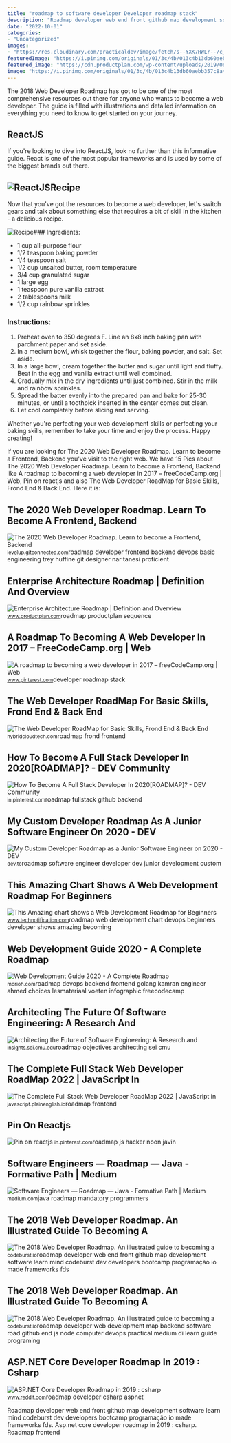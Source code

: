 ```yaml
---
title: "roadmap to software developer Developer roadmap stack"
description: "Roadmap developer web end front github map development software learn mind codeburst dev developers bootcamp programação io made frameworks fds"
date: "2022-10-01"
categories:
- "Uncategorized"
images:
- "https://res.cloudinary.com/practicaldev/image/fetch/s--YXK7HWLr--/c_limit%2Cf_auto%2Cfl_progressive%2Cq_auto%2Cw_880/https://dev-to-uploads.s3.amazonaws.com/i/ff6eunse3sajowf9t5lm.png"
featuredImage: "https://i.pinimg.com/originals/01/3c/4b/013c4b13db60aebb357c8a47b05bfca7.png"
featured_image: "https://cdn.productplan.com/wp-content/uploads/2019/06/Enterprise-Architecture-Roadmap-1024x536.png"
image: "https://i.pinimg.com/originals/01/3c/4b/013c4b13db60aebb357c8a47b05bfca7.png"
---
```


The 2018 Web Developer Roadmap has got to be one of the most comprehensive resources out there for anyone who wants to become a web developer. The guide is filled with illustrations and detailed information on everything you need to know to get started on your journey.

ReactJS
-------

If you're looking to dive into ReactJS, look no further than this informative guide. React is one of the most popular frameworks and is used by some of the biggest brands out there.

![ReactJS](https://i.pinimg.com/originals/01/3c/4b/013c4b13db60aebb357c8a47b05bfca7.png)Recipe
------

Now that you've got the resources to become a web developer, let's switch gears and talk about something else that requires a bit of skill in the kitchen - a delicious recipe.

![Recipe](https://miro.medium.com/max/2570/1*0kf59M9bNuEIRNDaj54QvQ.png)### Ingredients:

- 1 cup all-purpose flour
- 1/2 teaspoon baking powder
- 1/4 teaspoon salt
- 1/2 cup unsalted butter, room temperature
- 3/4 cup granulated sugar
- 1 large egg
- 1 teaspoon pure vanilla extract
- 2 tablespoons milk
- 1/2 cup rainbow sprinkles

### Instructions:

1. Preheat oven to 350 degrees F. Line an 8x8 inch baking pan with parchment paper and set aside.
2. In a medium bowl, whisk together the flour, baking powder, and salt. Set aside.
3. In a large bowl, cream together the butter and sugar until light and fluffy. Beat in the egg and vanilla extract until well combined.
4. Gradually mix in the dry ingredients until just combined. Stir in the milk and rainbow sprinkles.
5. Spread the batter evenly into the prepared pan and bake for 25-30 minutes, or until a toothpick inserted in the center comes out clean.
6. Let cool completely before slicing and serving.

Whether you're perfecting your web development skills or perfecting your baking skills, remember to take your time and enjoy the process. Happy creating!

If you are looking for The 2020 Web Developer Roadmap. Learn to become a Frontend, Backend you've visit to the right web. We have 15 Pics about The 2020 Web Developer Roadmap. Learn to become a Frontend, Backend like A roadmap to becoming a web developer in 2017 – freeCodeCamp.org | Web, Pin on reactjs and also The Web Developer RoadMap for Basic Skills, Frond End &amp; Back End. Here it is:

The 2020 Web Developer Roadmap. Learn To Become A Frontend, Backend
-------------------------------------------------------------------

 ![The 2020 Web Developer Roadmap. Learn to become a Frontend, Backend](https://miro.medium.com/max/2414/1*5fAC5CQzotxKjt2YFIg-Rw.png) <small>levelup.gitconnected.com</small>roadmap developer frontend backend devops basic engineering trey huffine git designer nar tanesi proficient

Enterprise Architecture Roadmap | Definition And Overview
---------------------------------------------------------

 ![Enterprise Architecture Roadmap | Definition and Overview](https://cdn.productplan.com/wp-content/uploads/2019/06/Enterprise-Architecture-Roadmap-1024x536.png) <small>www.productplan.com</small>roadmap productplan sequence

A Roadmap To Becoming A Web Developer In 2017 – FreeCodeCamp.org | Web
----------------------------------------------------------------------

 ![A roadmap to becoming a web developer in 2017 – freeCodeCamp.org | Web](https://i.pinimg.com/736x/72/09/c6/7209c63cf8eb3c771adc1ce29a458698--programming-startups.jpg) <small>www.pinterest.com</small>developer roadmap stack

The Web Developer RoadMap For Basic Skills, Frond End &amp; Back End
--------------------------------------------------------------------

 ![The Web Developer RoadMap for Basic Skills, Frond End & Back End](https://hybridcloudtech.com/wp-content/uploads/2021/03/Web-developer-roadmap-696x1869.png) <small>hybridcloudtech.com</small>roadmap frond frontend

How To Become A Full Stack Developer In 2020\[ROADMAP\]? - DEV Community
------------------------------------------------------------------------

 ![How To Become A Full Stack Developer In 2020[ROADMAP]? - DEV Community](https://i.pinimg.com/originals/f7/24/66/f724663fe3bed75e046d93b19ec6bdb3.png) <small>in.pinterest.com</small>roadmap fullstack github backend

My Custom Developer Roadmap As A Junior Software Engineer On 2020 - DEV
-----------------------------------------------------------------------

 ![My Custom Developer Roadmap as a Junior Software Engineer on 2020 - DEV](https://res.cloudinary.com/practicaldev/image/fetch/s--YXK7HWLr--/c_limit%2Cf_auto%2Cfl_progressive%2Cq_auto%2Cw_880/https://dev-to-uploads.s3.amazonaws.com/i/ff6eunse3sajowf9t5lm.png) <small>dev.to</small>roadmap software engineer developer dev junior development custom

This Amazing Chart Shows A Web Development Roadmap For Beginners
----------------------------------------------------------------

 ![This Amazing chart shows a Web Development Roadmap for Beginners](https://camo.githubusercontent.com/a69353cebac96bd2e82b45771d6edd32715ca0c3/68747470733a2f2f692e696d6775722e636f6d2f6d3956385a69562e706e67) <small>www.technotification.com</small>roadmap web development chart devops beginners developer shows amazing becoming

Web Development Guide 2020 - A Complete Roadmap
-----------------------------------------------

 ![Web Development Guide 2020 - A Complete Roadmap](https://miro.medium.com/max/1400/1*gCx3bvMCSiIYMb1DgcS9zA.png) <small>morioh.com</small>roadmap devops backend frontend golang kamran engineer ahmed choices lesmateriaal voeten infographic freecodecamp

Architecting The Future Of Software Engineering: A Research And
---------------------------------------------------------------

 ![Architecting the Future of Software Engineering: A Research and](https://insights.sei.cmu.edu/media/images/FoSWA_Roadmap-08.max-730x733.png) <small>insights.sei.cmu.edu</small>roadmap objectives architecting sei cmu

The Complete Full Stack Web Developer RoadMap 2022 | JavaScript In
------------------------------------------------------------------

 ![The Complete Full Stack Web Developer RoadMap 2022 | JavaScript in](https://miro.medium.com/max/1400/1*9S7Bi8P045gwIaSu3nwg7w.png) <small>javascript.plainenglish.io</small>roadmap frontend

Pin On Reactjs
--------------

 ![Pin on reactjs](https://i.pinimg.com/originals/01/3c/4b/013c4b13db60aebb357c8a47b05bfca7.png) <small>in.pinterest.com</small>roadmap js hacker noon javin

Software Engineers — Roadmap — Java - Formative Path | Medium
-------------------------------------------------------------

 ![Software Engineers — Roadmap — Java - Formative Path | Medium](https://miro.medium.com/max/3432/1*MnRuypbbL52u53tdoGCGqg.png) <small>medium.com</small>java roadmap mandatory programmers

The 2018 Web Developer Roadmap. An Illustrated Guide To Becoming A
------------------------------------------------------------------

 ![The 2018 Web Developer Roadmap. An illustrated guide to becoming a](https://miro.medium.com/max/2000/1*V7TMAzvhW7_cn9FbkKqOcQ.png) <small>codeburst.io</small>roadmap developer web end front github map development software learn mind codeburst dev developers bootcamp programação io made frameworks fds

The 2018 Web Developer Roadmap. An Illustrated Guide To Becoming A
------------------------------------------------------------------

 ![The 2018 Web Developer Roadmap. An illustrated guide to becoming a](https://miro.medium.com/max/2570/1*0kf59M9bNuEIRNDaj54QvQ.png) <small>codeburst.io</small>roadmap developer web development map backend software road github end js node computer devops practical medium di learn guide programing

ASP.NET Core Developer Roadmap In 2019 : Csharp
-----------------------------------------------

 ![ASP.NET Core Developer Roadmap in 2019 : csharp](https://preview.redd.it/t66wwptroof21.png?width=4264&format=png&auto=webp&s=2c30cf67e548cb0c73abb5fd66f184dbeeb7b835) <small>www.reddit.com</small>roadmap developer csharp aspnet

Roadmap developer web end front github map development software learn mind codeburst dev developers bootcamp programação io made frameworks fds. Asp.net core developer roadmap in 2019 : csharp. Roadmap frontend
